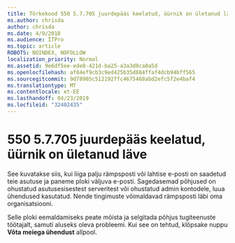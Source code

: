 ```yaml
---
title: Tõrkekood 550 5.7.705 juurdepääs keelatud, üürnik on ületanud läve
ms.author: chrisda
author: chrisda
ms.date: 4/9/2018
ms.audience: ITPro
ms.topic: article
ROBOTS: NOINDEX, NOFOLLOW
localization_priority: Normal
ms.assetid: 9e6df5ee-ede8-421d-ba25-a3a3d0ca0a5d
ms.openlocfilehash: af84ef9cb3c9ed425b35d884ffaf4dcb94bff565
ms.sourcegitcommit: 9d78905c512192ffc4675468abd2efc5f2e4baf4
ms.translationtype: MT
ms.contentlocale: et-EE
ms.lasthandoff: 04/23/2019
ms.locfileid: "32402435"
---
```

# <a name="550-57705-access-denied-tenant-has-exceeded-threshold"></a>550 5.7.705 juurdepääs keelatud, üürnik on ületanud läve

See kuvatakse siis, kui liiga palju rämpsposti või lahtise e-posti on saadetud teie asutuse ja paneme ploki väljuva e-posti.
Sagedasemad põhjused on ohustatud asutusesisestest serveritest või ohustatud admin kontodele, luua ühendused kasutatud. Nende tingimuste võimaldavad rämpsposti läbi oma organisatsiooni.

Selle ploki eemaldamiseks peate mõista ja selgitada põhjus tugiteenuste töötajalt, samuti aluseks oleva probleemi.
Kui see on tehtud, klõpsake nuppu **Võta meiega ühendust** allpool.
